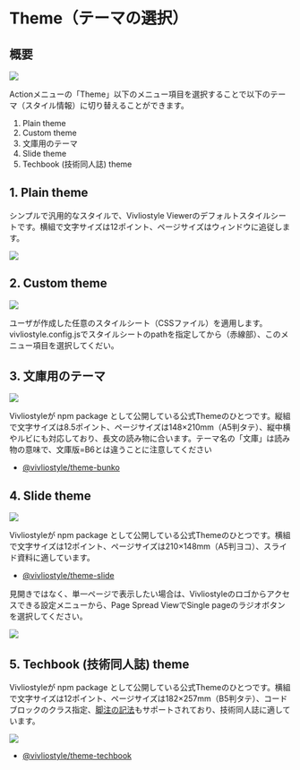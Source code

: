 # Theme（テーマの選択）

## 概要

![ ](images/functions-of-the-actions-menu/theme/fig-1.png)

Actionメニューの「Theme」以下のメニュー項目を選択することで以下のテーマ（スタイル情報）に切り替えることができます。

1. Plain theme
2. Custom theme
3. 文庫用のテーマ
4. Slide theme
5. Techbook (技術同人誌) theme

## 1. Plain theme

シンプルで汎用的なスタイルで、Vivliostyle Viewerのデフォルトスタイルシートです。横組で文字サイズは12ポイント、ページサイズはウィンドウに追従します。

![ ](images/functions-of-the-actions-menu/theme/fig-2.png)

## 2. Custom theme

![ ](images/functions-of-the-actions-menu/theme/fig-3.png)

ユーザが作成した任意のスタイルシート（CSSファイル）を適用します。vivliostyle.config.jsでスタイルシートのpathを指定してから（赤線部）、このメニュー項目を選択してくだい。

## 3. 文庫用のテーマ

![ ](images/functions-of-the-actions-menu/theme/fig-4.png)

Vivliostyleが npm package として公開している公式Themeのひとつです。縦組で文字サイズは8.5ポイント、ページサイズは148×210mm（A5判タテ）、縦中横やルビにも対応しており、長文の読み物に合います。テーマ名の「文庫」は読み物の意味で、文庫版=B6とは違うことに注意してください

- [@vivliostyle/theme-bunko](https://vivliostyle.github.io/themes/#/ja/gallery#vivliostyletheme-bunko)

## 4. Slide theme

![ ](images/functions-of-the-actions-menu/theme/fig-5.png)

Vivliostyleが npm package として公開している公式Themeのひとつです。横組で文字サイズは12ポイント、ページサイズは210×148mm（A5判ヨコ）、スライド資料に適しています。

- [@vivliostyle/theme-slide](https://vivliostyle.github.io/themes/#/ja/gallery#vivliostyletheme-slide)

見開きではなく、単一ページで表示したい場合は、Vivliostyleのロゴからアクセスできる設定メニューから、Page Spread ViewでSingle pageのラジオボタンを選択してください。

![ ](images/functions-of-the-actions-menu/theme/fig-6.png)

## 5. Techbook (技術同人誌) theme

Vivliostyleが npm package として公開している公式Themeのひとつです。横組で文字サイズは12ポイント、ページサイズは182×257mm（B5判タテ）、コードブロックのクラス指定、[脚注の記法](https://vivliostyle.org/ja/make-books-with-create-book/#%E8%84%9A%E6%B3%A8)もサポートされており、技術同人誌に適しています。

![ ](images/functions-of-the-actions-menu/theme/fig-7.png)

- [@vivliostyle/theme-techbook](https://vivliostyle.github.io/themes/#/ja/gallery#vivliostyletheme-techbook)


